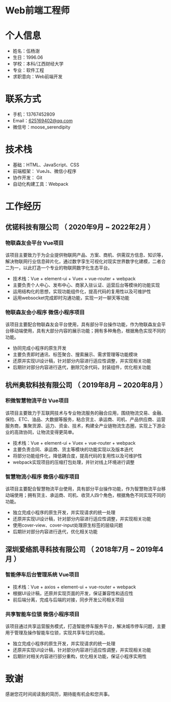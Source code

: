 # Web前端工程师

# 个人信息

* 姓名：伍杨澍
* 生日：1996.06
* 学校：本科/江西财经大学
* 专业：软件工程
* 求职意向：Web前端开发

# 联系方式

* 手机：13767452809
* Email：625169402@qq.com
* 微信号：moose_serendipity

# 技术栈

* 基础：HTML、JavaScript、CSS
* 前端框架： VueJs、微信小程序
* 协作开发： Git
* 自动化构建工具：Webpack

# 工作经历

## 优锘科技有限公司 （ 2020年9月 ~ 2022年2月 ）

### 物联森友会平台 Vue项目

该项⽬主要致⼒于为企业提供物联网产品、方案、商机、供需双方信息、知识等，解决物联网行业信息碎片化，通过数字孪生可视化对现实世界数字化建模，二者合二为一，以此打造一个专业的物联网数字化生态平台。

* 技术栈：Vue + element-ui + Vuex + vue-router + webpack
* 主要负责个人中心、发布中心、商家入驻认证、运营后台等模块的功能实现
* 运用结构化的思想，实现功能组件化，提⾼代码的复⽤性以及可维护性
* 运用websocket完成即时沟通功能，实现一对一聊天等功能

### 物联森友会小程序 微信小程序项目

该项⽬主要配合物联森友会平台使⽤，具有部分平台操作功能，作为物联森友会平台移动端使⽤，具有大部分内容的展示功能；拥有多种⻆⾊，根据⻆⾊实现不同的功能。

* 协同完成小程序的原生开发
* 主要负责即时通讯、标签聚合、搜索展示、需求管理等功能模块
* 还原并实现UI设计稿，针对部分内容进行适应性调整，并实现相关功能
* 后期针对部分内容进⾏迭代，删除冗余代码，封装组件，优化相关功能

## 杭州奥软科技有限公司 （ 2019年8月 ~ 2020年8月 ）

### 积微智慧物流平台 Vue项目

该项⽬主要致⼒于互联⽹技术与专业物流服务的融合应⽤，围绕物流交易、⾦融、保险、ETC、油品、⼤数据等服务，粘合货主、承运商、司机、产品供应商、运营服务商，集聚货源、运⼒、资⾦、技术，构建全产业链物流⽣态圈，实现上下游企业的⾼效协同，让物流变得更简单。

* 技术栈：Vue + element-ui + Vuex + vue-router + webpack
* 主要负责合同、承运商、货主等模块的功能实现以及版本迭代
* 将部分功能组件化，降低耦合度，提⾼代码的复⽤性以及可维护性
* webpack实现项⽬的压缩打包处理，并针对线上环境进⾏调整

### 智慧物流小程序 微信小程序项目

该项⽬主要配合智慧物流平台使⽤，具有部分平台操作功能，作为智慧物流平台移动端使⽤；拥有货主、承运商、司机、收货⼈四个⻆⾊，根据⻆⾊不同实现不同的功能。

* 独⽴完成⼩程序的原⽣开发，并实现请求的统⼀处理
* 还原并实现UI设计稿，针对部分内容进行适应性调整，并实现相关功能
* 使⽤cover-view、cover-input处理原⽣标签的层级问题
* 后期针对部分内容进⾏迭代，优化相关功能

## 深圳爱络凯寻科技有限公司 （ 2018年7月 ~ 2019年4月 ）

### 智能停车后台管理系统 Vue项目

* 技术栈：Vue + axios + element-ui + vue-router + webpack
* 根据UI设计稿，还原并实现页面的开发，保证兼容性和适应性
* 前后端分离，完成与后端的对接，同步开发公司相关项目

### 共享智能车位锁 微信小程序项目

该项目通过共享运营服务模式，打造智能停车服务平台，解决城市停车问题，主要用于管理及操作智能车位锁，实现共享车位的功能。

* 独立完成小程序的原生开发，并实现请求的统一处理
* 还原并实现UI设计稿，针对部分内容进行适应性调整，并实现相关功能
* 后期针对相关内容进行部分重构，优化相关功能，保证小程序实用性

# 致谢

感谢您花时间阅读我的简历，期待能有机会和您共事。
